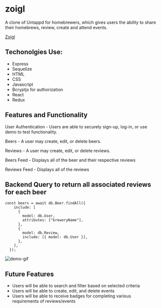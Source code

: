 # zoigl

A clone of Untappd for homebrewers, which gives users the ability to share their homebrews, review, create and attend events.

[Zoigl](https://zoigl.herokuapp.com/)

## Techonolgies Use:
  * Express
  * Sequelize
  * HTML
  * CSS
  * Javascript
  * Bcryptjs for authorization
  * React
  * Redux

## Features and Functionality

User Authentication - Users are able to securely sign-up, log-in, or use demo to test functionality.

Beers - A user may create, edit, or delete beers.

Reviews - A user may create, edit, or delete reviews.

Beers Feed - Displays all of the beer and their respective reviews

Reviews Feed - Displays all of the reviews 

## Backend Query to return all associated reviews for each beer
  ``` 
  const beers = await db.Beer.findAll({
      include: [
        {
          model: db.User,
          attributes: ["breweryName"],
        },
        {
          model: db.Review,
          include: [{ model: db.User }],
        },
      ],
    });
```

![demo-gif](https://github.com/jps725/zoigl/blob/main/images/app-demo.gif)

## Future Features
  * Users will be able to search and filter based on selected criteria
  * Users will be able to create, edit, and delete events
  * Users will be able to receive badges for completing various requirements of reviews/events
